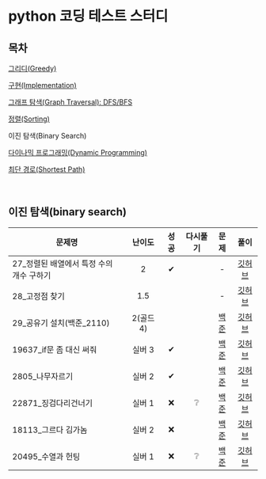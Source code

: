 # python 코딩 테스트 스터디

## 목차
[그리디(Greedy)](../greedy/README.md)

[구현(Implementation)](../implementation/README.md)

[그래프 탐색(Graph Traversal): DFS/BFS](../graph_traversal/README.md)

[정렬(Sorting)](../sorting/README.md)

이진 탐색(Binary Search)

[다이나믹 프로그래밍(Dynamic Programming)](../dynamic_programming/README.md)

[최단 경로(Shortest Path)](../shortest_path/README.md)

<br>

## 이진 탐색(binary search)
|문제명|난이도|성공|다시풀기|문제|풀이|
|-----|:----:|:----:|:----:|:----:|:---:|
|27_정렬된 배열에서 특정 수의 개수 구하기|2|✔||-|[깃허브](./)|
|28_고정점 찾기|1.5|||-|[깃허브](./)|
|29_공유기 설치(백준_2110)|2(골드 4)|||[백준](https://www.acmicpc.net/problem/2110)|[깃허브](./)|
|19637_if문 좀 대신 써줘|실버 3|✔||[백준](https://www.acmicpc.net/problem/19637)|[깃허브](./)|
|2805_나무자르기|실버 2|✔||[백준](https://www.acmicpc.net/problem/2805)|[깃허브](./)|
|22871_징검다리건너기|실버 1|❌|❔|[백준](https://www.acmicpc.net/problem/22871)|[깃허브](./)|
|18113_그르다 김가놈|실버 2|❌||[백준](https://www.acmicpc.net/problem/18113)|[깃허브](./)|
|20495_수열과 헌팅|실버 1|❌|❔|[백준](https://www.acmicpc.net/problem/20495)|[깃허브](./)|
